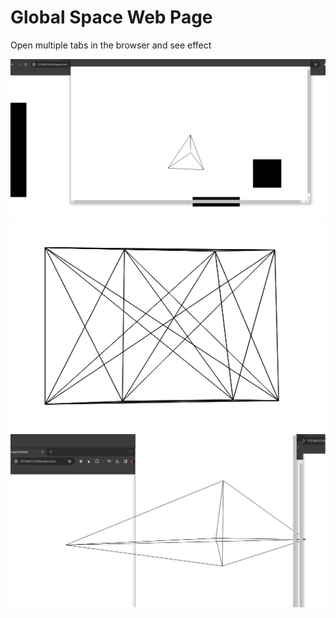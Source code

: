 # Global Space Web Page
Open multiple tabs in the browser and see effect  

![Triangle](imgs/triangle.png)
![Cube](imgs/cube.png)
![Triangle2](imgs/triangle2.png)